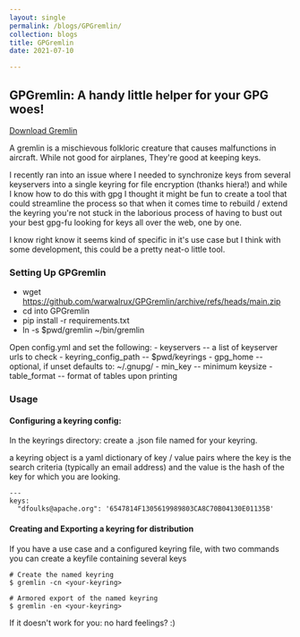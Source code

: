 ```yaml
---
layout: single
permalink: /blogs/GPGremlin/
collection: blogs
title: GPGremlin
date: 2021-07-10

---
```


## GPGremlin: A handy little helper for your GPG woes!

[Download Gremlin](https://github.com/warwalrux/GPGremlin/archive/refs/heads/main.zip)

A gremlin is a mischievous folkloric creature that causes malfunctions in aircraft. While not good for airplanes, They're good at keeping keys.

I recently ran into an issue where I needed to synchronize keys from several keyservers into a single keyring for file encryption (thanks hiera!) 
and while I know how to do this with gpg I thought it might be fun to create a tool that could streamline the process so that when it comes time
to rebuild / extend the keyring you're not stuck in the laborious process of having to bust out your best gpg-fu looking for keys all over the web,
one by one.

I know right know it seems kind of specific in it's use case but I think with some development, this could be a pretty neat-o little tool.

### Setting Up GPGremlin

  * wget https://github.com/warwalrux/GPGremlin/archive/refs/heads/main.zip
  * cd into GPGremlin
  * pip install -r requirements.txt
  * ln -s $pwd/gremlin ~/bin/gremlin

Open config.yml and set the following:
    - keyservers            -- a list of keyserver urls to check
    - keyring_config_path   -- $pwd/keyrings
    - gpg_home              -- optional, if unset defaults to: ~/.gnupg/
    - min_key               -- minimum keysize
    - table_format          -- format of tables upon printing

### Usage

#### Configuring a keyring config:

In the keyrings directory: create a .json file named for your keyring. 

a keyring object is a yaml dictionary of key / value pairs where the key
is the search criteria (typically an email address) and the value is the
hash of the key for which you are looking.

```
---
keys:
  "dfoulks@apache.org": '6547814F1305619989803CA8C70B04130E01135B'
```

#### Creating and Exporting a keyring for distribution

If you have a use case and a configured keyring file, with two commands you can
create a keyfile containing several keys

```
# Create the named keyring
$ gremlin -cn <your-keyring>

# Armored export of the named keyring
$ gremlin -en <your-keyring>
```

If it doesn't work for you: no hard feelings? :)
